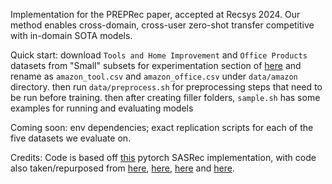 Implementation for the PREPRec paper, accepted at Recsys 2024. Our method enables cross-domain, cross-user zero-shot transfer competitive with in-domain SOTA models.

Quick start: download `Tools and Home Improvement` and `Office Products` datasets from "Small" subsets for experimentation section of [here](https://nijianmo.github.io/amazon/index.html) and rename as `amazon_tool.csv` and `amazon_office.csv` under `data/amazon` directory. then run `data/preprocess.sh` for preprocessing steps that need to be run before training. then after creating filler folders, `sample.sh` has some examples for running and evaluating models

Coming soon: env dependencies; exact replication scripts for each of the five datasets we evaluate on. 

Credits: Code is based off [this](https://github.com/pmixer/SASRec.pytorch) pytorch SASRec implementation, with code also taken/repurposed from [here](https://github.com/jaywonchung/BERT4Rec-VAE-Pytorch), [here](https://github.com/pmixer/TiSASRec.pytorch/), [here](https://github.com/guoyang9/BPR-pytorch/) and [here](https://github.com/jadore801120/attention-is-all-you-need-pytorch).
